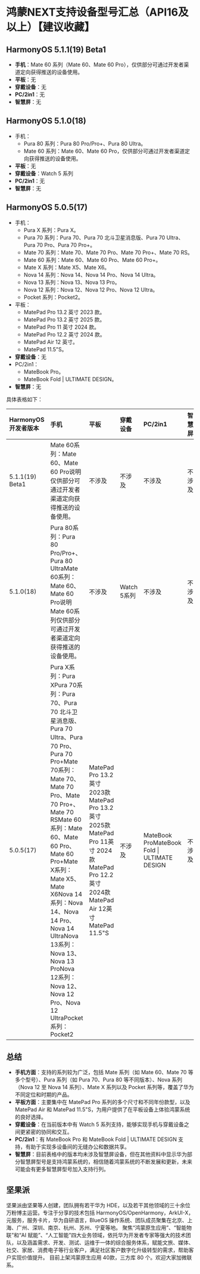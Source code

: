 # 鸿蒙NEXT支持设备型号汇总（API16及以上）【建议收藏】

## HarmonyOS 5.1.1(19) Beta1

- **手机**：Mate 60 系列（Mate 60、Mate 60 Pro），仅供部分可通过开发者渠道定向获得推送的设备使用。
- **平板**：无
- **穿戴设备**：无
- **PC/2in1**：无
- **智慧屏**：无

## HarmonyOS 5.1.0(18)

- 手机：
  - Pura 80 系列：Pura 80 Pro/Pro+、Pura 80 Ultra。
  - Mate 60 系列：Mate 60、Mate 60 Pro，仅供部分可通过开发者渠道定向获得推送的设备使用。
- **平板**：无
- **穿戴设备**：Watch 5 系列
- **PC/2in1**：无
- **智慧屏**：无

## HarmonyOS 5.0.5(17)

- 手机：
  - Pura X 系列：Pura X。
  - Pura 70 系列：Pura 70、Pura 70 北斗卫星消息版、Pura 70 Ultra、Pura 70 Pro、Pura 70 Pro+。
  - Mate 70 系列：Mate 70、Mate 70 Pro、Mate 70 Pro+、Mate 70 RS。
  - Mate 60 系列：Mate 60、Mate 60 Pro、Mate 60 Pro+。
  - Mate X 系列：Mate X5、Mate X6。
  - Nova 14 系列：Nova 14、Nova 14 Pro、Nova 14 Ultra。
  - Nova 13 系列：Nova 13、Nova 13 Pro。
  - Nova 12 系列：Nova 12、Nova 12 Pro、Nova 12 Ultra。
  - Pocket 系列：Pocket2。
- 平板：
  - MatePad Pro 13.2 英寸 2023 款。
  - MatePad Pro 13.2 英寸 2025 款。
  - MatePad Pro 11 英寸 2024 款。
  - MatePad Pro 12.2 英寸 2024 款。
  - MatePad Air 12 英寸。
  - MatePad 11.5"S。
- **穿戴设备**：无
- PC/2in1：
  - MateBook Pro。
  - MateBook Fold | ULTIMATE DESIGN。
- **智慧屏**：无



具体表格如下：

| HarmonyOS开发者版本 | 手机                                                         | 平板                                                         | 穿戴设备    | PC/2in1                                      | 智慧屏 |
| :------------------ | :----------------------------------------------------------- | :----------------------------------------------------------- | :---------- | :------------------------------------------- | :----- |
| 5.1.1(19) Beta1     | Mate 60系列：Mate 60、Mate 60 Pro说明仅供部分可通过开发者渠道定向获得推送的设备使用。 | 不涉及                                                       | 不涉及      | 不涉及                                       | 不涉及 |
| 5.1.0(18)           | Pura 80系列：Pura 80 Pro/Pro+、Pura 80 UltraMate 60系列：Mate 60、Mate 60 Pro说明Mate 60系列仅供部分可通过开发者渠道定向获得推送的设备使用。 | 不涉及                                                       | Watch 5系列 | 不涉及                                       | 不涉及 |
| 5.0.5(17)           | Pura X系列：Pura XPura 70系列：Pura 70、Pura 70 北斗卫星消息版、Pura 70 Ultra、Pura 70 Pro、Pura 70 Pro+Mate 70系列：Mate 70、Mate 70 Pro、Mate 70 Pro+、Mate 70 RSMate 60系列：Mate 60、Mate 60 Pro、Mate 60 Pro+Mate X系列：Mate X5、Mate X6Nova 14系列：Nova 14、Nova 14 Pro、Nova 14 UltraNova 13系列：Nova 13、Nova 13 ProNova 12系列：Nova 12、Nova 12 Pro、Nova 12 UltraPocket系列：Pocket2 | MatePad Pro 13.2英寸 2023款MatePad Pro 13.2英寸 2025款MatePad Pro 11英寸 2024款MatePad Pro 12.2英寸 2024款MatePad Air 12英寸MatePad 11.5"S | 不涉及      | MateBook ProMateBook Fold \| ULTIMATE DESIGN | 不涉及 |

## 总结

- **手机方面**：支持的系列较为广泛，包括 Mate 系列（如 Mate 60、Mate 70 等多个型号）、Pura 系列（如 Pura 70、Pura 80 等不同版本）、Nova 系列（Nova 12 至 Nova 14 系列）、Mate X 系列以及 Pocket 系列等，覆盖了华为不同定位和时期的产品。
- **平板方面**：主要集中在 MatePad Pro 系列的多个尺寸和不同年份款型，以及 MatePad Air 和 MatePad 11.5"S，为用户提供了在平板设备上体验鸿蒙系统的良好选择。
- **穿戴设备**：在当前版本中有 Watch 5 系列支持，能够实现手机与穿戴设备之间更紧密的协同和交互。
- **PC/2in1**：有 MateBook Pro 和 MateBook Fold | ULTIMATE DESIGN 支持，有助于实现多设备间的无缝办公和数据共享。
- **智慧屏**：目前表格中的版本均未涉及智慧屏设备，但在其他资料中显示华为部分智慧屏型号是支持鸿蒙系统的，相信随着鸿蒙系统的不断发展和更新，未来可能会有更多智慧屏型号加入支持行列。



## 坚果派

坚果派由坚果等人创建，团队拥有若干华为 HDE，以及若干其他领域的三十余位万粉博主运营。专注于分享的技术包括 HarmonyOS/OpenHarmony，ArkUI-X，元服务，服务卡片，华为自研语言，BlueOS 操作系统、团队成员聚集在北京、上海、广州、深圳、南京、杭州、苏州、宁夏等地。 聚焦“鸿蒙原生应用”、“智能物联”和“AI 赋能”、“人工智能”四大业务领域，依托华为开发者专家等强大的技术团队，以及涵盖需求、开发、测试、运维于一体的综合服务体系，赋能文旅、媒体、社交、家居、消费电子等行业客户，满足社区客户数字化升级转型的需求，帮助客户实现价值提升。 目前上架鸿蒙原生应用 40款，三方库 80 个。欢迎大家加微联系。


